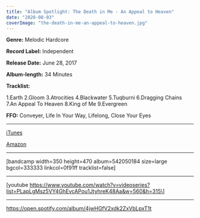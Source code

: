 ```yaml
---
title: "Album Spotlight: The Death in Me - An Appeal to Heaven"
date: "2020-08-03"
coverImage: "the-death-in-me-an-appeal-to-heaven.jpg"
---
```


**Genre:** Melodic Hardcore

**Record Label:** Independent

**Release Date:** June 28, 2017

**Album-length:** 34 Minutes

**Tracklist:**

1.Earth 2.Gloom 3.Atrocities 4.Blackwater 5.Tuqburni 6.Dragging Chains 7.An Appeal To Heaven 8.King of Me 9.Evergreen

**FFO:** Conveyer, Life In Your Way, Lifelong, Close Your Eyes

* * *

[iTunes](https://music.apple.com/ca/album/an-appeal-to-heaven/1254102933)

[Amazon](https://www.amazon.com/gp/product/B073TC81W2/ref=dm_ws_sp_ps_dp)

* * *

\[bandcamp width=350 height=470 album=542050184 size=large bgcol=333333 linkcol=0f91ff tracklist=false\]

* * *

\[youtube https://www.youtube.com/watch?v=videoseries?list=PLapLgMsz5VY4GhEvcAPou1JtyhreK48Aa&w=560&h=315\]

* * *

https://open.spotify.com/album/4jwHGfV2xdk2ZxVbLpxT1t

